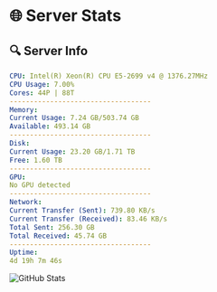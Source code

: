 # 🌐 Server Stats
## 🔍 Server Info
```yaml
CPU: Intel(R) Xeon(R) CPU E5-2699 v4 @ 1376.27MHz
CPU Usage: 7.00%
Cores: 44P | 88T
-----------------------------------
Memory:
Current Usage: 7.24 GB/503.74 GB
Available: 493.14 GB
-----------------------------------
Disk:
Current Usage: 23.20 GB/1.71 TB
Free: 1.60 TB
-----------------------------------
GPU:
No GPU detected
-----------------------------------
Network:
Current Transfer (Sent): 739.80 KB/s
Current Transfer (Received): 83.46 KB/s
Total Sent: 256.30 GB
Total Received: 45.74 GB
-----------------------------------
Uptime:
4d 19h 7m 46s
```
![GitHub Stats](https://img.shields.io/badge/Updated-2025-04-24_12:16:34-blue)